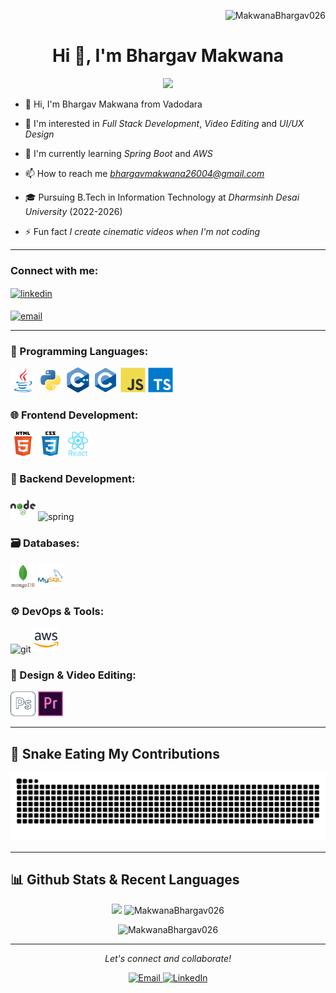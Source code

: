 <p align="right">  
	<img src="https://komarev.com/ghpvc/?username=MakwanaBhargav026&label=Profile%20views&color=0e75b6&style=plastic" alt="MakwanaBhargav026" /> 
</p> 

<h1 align="center">Hi 👋, I'm Bhargav Makwana</h1> 

<p align="center"> 
   <a href="https://github.com/DenverCoder1/readme-typing-svg">
      <img src="https://readme-typing-svg.herokuapp.com?lines=Hi!;Welcome+to+my+GitHub!!;&size=30&color=4AF626&center=true&width=650&height=50">
   </a> 
</p> 

- 👋 Hi, I'm Bhargav Makwana from Vadodara

- 👀 I'm interested in *Full Stack Development*, *Video Editing* and *UI/UX Design*
  
- 🌱 I'm currently learning *Spring Boot* and *AWS*
 
- 📫 How to reach me *bhargavmakwana26004@gmail.com*

- 🎓 Pursuing B.Tech in Information Technology at *Dharmsinh Desai University* (2022-2026)

- ⚡ Fun fact *I create cinematic videos when I'm not coding*

---

<h3 align="left">Connect with me:</h3>
<p align="left">
<a href="https://www.linkedin.com/in/makwana-bhargav/" target="blank">
  <img align="center" src="https://raw.githubusercontent.com/rahuldkjain/github-profile-readme-generator/master/src/images/icons/Social/linked-in-alt.svg" alt="linkedin" height="30" width="40" />
</a>
	<br>
	<br>
<a href="mailto:bhargavmakwana26004@gmail.com" target="blank">
  <img align="center" src="https://img.icons8.com/color/48/000000/gmail-new.png" alt="email" height="30" width="40" />
</a>
</p> 

---

<h3 align="left">🧠 Programming Languages:</h3>
<p align="left">
  <img src="https://raw.githubusercontent.com/devicons/devicon/master/icons/java/java-original.svg" alt="java" width="40" height="40"/>
  <img src="https://raw.githubusercontent.com/devicons/devicon/master/icons/python/python-original.svg" alt="python" width="40" height="40"/>
  <img src="https://raw.githubusercontent.com/devicons/devicon/master/icons/cplusplus/cplusplus-original.svg" alt="cplusplus" width="40" height="40"/>
  <img src="https://raw.githubusercontent.com/devicons/devicon/master/icons/c/c-original.svg" alt="c" width="40" height="40"/>
  <img src="https://raw.githubusercontent.com/devicons/devicon/master/icons/javascript/javascript-original.svg" alt="javascript" width="40" height="40"/>
  <img src="https://raw.githubusercontent.com/devicons/devicon/master/icons/typescript/typescript-original.svg" alt="typescript" width="40" height="40"/>
</p>

<h3 align="left">🌐 Frontend Development:</h3>
<p align="left">
  <img src="https://raw.githubusercontent.com/devicons/devicon/master/icons/html5/html5-original-wordmark.svg" alt="html5" width="40" height="40"/>
  <img src="https://raw.githubusercontent.com/devicons/devicon/master/icons/css3/css3-original-wordmark.svg" alt="css3" width="40" height="40"/>
  <img src="https://raw.githubusercontent.com/devicons/devicon/master/icons/react/react-original-wordmark.svg" alt="react" width="40" height="40"/>
</p>

<h3 align="left">🔧 Backend Development:</h3>
<p align="left">
  <img src="https://raw.githubusercontent.com/devicons/devicon/master/icons/nodejs/nodejs-original-wordmark.svg" alt="nodejs" width="40" height="40"/>
  <img src="https://www.vectorlogo.zone/logos/springio/springio-icon.svg" alt="spring" width="40" height="40"/>
</p>

<h3 align="left">🗃️ Databases:</h3>
<p align="left">
  <img src="https://raw.githubusercontent.com/devicons/devicon/master/icons/mongodb/mongodb-original-wordmark.svg" alt="mongodb" width="40" height="40"/>
  <img src="https://raw.githubusercontent.com/devicons/devicon/master/icons/mysql/mysql-original-wordmark.svg" alt="mysql" width="40" height="40"/>
</p>

<h3 align="left">⚙️ DevOps & Tools:</h3>
<p align="left">
  <img src="https://www.vectorlogo.zone/logos/git-scm/git-scm-icon.svg" alt="git" width="40" height="40"/>
  <img src="https://raw.githubusercontent.com/devicons/devicon/master/icons/amazonwebservices/amazonwebservices-original-wordmark.svg" alt="aws" width="40" height="40"/>
</p>

<h3 align="left">🎨 Design & Video Editing:</h3>
<p align="left">
  <img src="https://raw.githubusercontent.com/devicons/devicon/master/icons/photoshop/photoshop-line.svg" alt="photoshop" width="40" height="40"/>
  <img src="https://raw.githubusercontent.com/devicons/devicon/master/icons/premierepro/premierepro-original.svg" alt="premiere" width="40" height="40"/>
</p>

---

## 🐍 Snake Eating My Contributions

<img alt="github contribution grid snake animation" src="https://raw.githubusercontent.com/Platane/snk/output/github-contribution-grid-snake-dark.svg">

---

## 📊 Github Stats & Recent Languages

<p align="center">
  <img src="https://github-readme-stats.vercel.app/api?username=MakwanaBhargav026&show_icons=true&theme=radical" />
  <img src="https://github-readme-stats.vercel.app/api/top-langs/?username=MakwanaBhargav026&layout=compact&theme=radical" alt="MakwanaBhargav026" />
</p>

<p align="center">
  <img src="https://github-readme-streak-stats.herokuapp.com/?user=MakwanaBhargav026&theme=radical" alt="MakwanaBhargav026" />
</p>

---

<p align="center">
  <i>Let's connect and collaborate!</i>
</p>

<p align="center">
  <a href="mailto:bhargavmakwana26004@gmail.com">
    <img src="https://img.shields.io/badge/Email-D14836?style=for-the-badge&logo=gmail&logoColor=white" alt="Email" />
  </a>
  <a href="https://www.linkedin.com/in/makwana-bhargav/">
    <img src="https://img.shields.io/badge/LinkedIn-0077B5?style=for-the-badge&logo=linkedin&logoColor=white" alt="LinkedIn" />
  </a>
</p>
